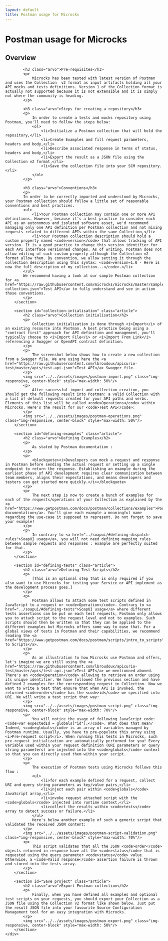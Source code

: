 ```yaml
---
layout: default
title: Postman usage for Microcks
---
```


<div class="content">
	<div class="jumbotron clearfix">
		<div class="container">
       <h1 class="page-title arvo">Postman usage for Microcks</h1>
    </div>
	</div>
	<div class="container">
    <section id="intro" class="article">
			<h2 class="arvo">Overview</h2>

			<h3 class="arvo">Pre-requisites</h3>
			<p>
				Microcks has been tested with latest version of Postman and uses the Collection  v2 format as input artifacts holding all your API mocks and tests definitions. Version 1 of the Collection format is actually not supported because it is not extensible and it is simply not where the community is heading.
			</p>

			<h3 class="arvo">Steps for creating a repository</h3>
			<p>
				In order to create a tests and mocks repository using Postman, you'll need to follow the steps below:
				<ol>
					<li>Initialize a Postman collection that will hold the repository,</li>
					<li>Create Examples and fill request parameters, headers and body,</li>
					<li>Describe associated response in terms of status, headers and body,</li>
					<li>Export the result as a JSON file using the Collection v2 format,</li>
					<li>Save the collection file into your SCM repository.</li>
				</ol>
			</p>

			<h3 class="arvo">Conventions</h3>
			<p>
			In order to be correctly imported and understood by Microcks, your Postman collection should follow a little set of reasonable conventions and best practices.
			<ul>
				<li>Your Postman collection may contain one or more API definitions. However, because it's a best practice to consider each API as an autonomous and isolated software asset, we'd recommend managing only one API definition per Postman collection and not mixing requests related to different APIs within the same Collection,</li>
				<li>Your Postman collection description should hold a custom property named <code>version</code> that allows tracking of API version. It is a good practice to change this version identifier for each API interface versionned changes. As of writing, Postman does not allow editing of such custom property although the Collection v2 format allow them. By convention, we allow setting it through the collection description using this syntax: <code>version=1.0 - Here is now the full description of my collection...</code>.</li>
			</ul>
			We recommend having a look at our sample Postman collection for <a href="https://raw.githubusercontent.com/microcks/microcks/master/samples/PetstoreAPI-collection.json">Test API</a> to fully understand and see in action those conventions.
			</p>
		</section>

		<section id="collection-intialisation" class="article">
			<h2 class="arvo">Collection initialisation</h2>
			<p>
				Collection initialization is done through <i>Import</i> of an existing resource into Postman. A best practice being using a "contract first" approach for API definition and management, you'll typically choose to <i>Import File</i> or <i>Import From Link</i> referencing a Swagger or OpenAPI contract definition.
			</p>
			<p>
				The screenshot below shows how to create a new collection from a Swagger file. We are using here the <a href="https://raw.githubusercontent.com/lbroudoux/apicurio-test/master/apis/test-api.json">Test API</a> Swagger file.
			</p>
			<img src="../../assets/images/postman-import.png" class="img-responsive, center-block" style="max-width: 50%"/>
			<p>
				After successful import and collection creation, you should get the following result into Postman: a valid Collection with a list of default requests created for your API paths and verbs. Elements of this list will be called <code>Operations</code> within Microcks. Here's the result for our <code>Test API</code>:
			</p>
			<img src="../../assets/images/postman-operations.png" class="img-responsive, center-block" style="max-width: 50%"/>
		</section>

		<section id="defining-examples" class="article">
			<h2 class="arvo">Defining Examples</h2>
			<p>
				As stated by Postman documentation :
			</p>
			<p>
				<blockquote><i>Developers can mock a request and response in Postman before sending the actual request or setting up a single endpoint to return the response. Establishing an example during the earliest phase of API development requires clear communication between team members, aligns their expectations, and means developers and testers can get started more quickly.</i></blockquote>
			</p>
			<p>
				The next step is now to create a bunch of examples for each of the requests/operations of your Collection as explained by the <a href="https://www.getpostman.com/docs/postman/collections/examples">Postman documentation</a>. You'll give each example a meaningful name regarding the use-case it supposed to represent. Do not forget to save your example!
			</p>
			<p>
				In contrary to <a href="../soapui/#defining-dispatch-rules">SoapUI usage</a>, you will not need defining mapping rules between sample requests and responses : example are perfectly suited for that.
			</p>
		</section>

		<section id="defining-tests" class="article">
			<h2 class="arvo">Defining Test Scripts</h2>
			<p>
				[This is an optional step that is only required if you also want to use Microcks for testing your Service or API implement as the development process goes.]
			</p>
			<p>
			 	Postman allows to attach some test scripts defined in JavaScript to a request or <code>Operation</code>. Contrary to <a href="../soapui/#defining-tests">SoapUI usage</a> where different tests assertions can be put on each test requests, Postman only allows you to attach script to the request level and not to examples. Such scripts should then be written so that they can be applied to the different examples but Microcks offers some way to ease that. For a global views of tests in Postman and their capabilities, we recommend reading the <a href="https://www.getpostman.com/docs/postman/scripts/intro_to_scripts">Introducting to Scripts</a>.
			</p>
			<p>
				As an illustration to how Microcks use Postman and offers, let's imagine we are still using the <a href="https://raw.githubusercontent.com/lbroudoux/apicurio-test/master/apis/test-api.json">Test API</a> we mentionned aboved. There's an <code>Operation</code> allowing to retrieve an order using its unique identifier. We have followed the previous section and have defined 2 examples for the corresponding request in Collection. Now we want to write a test that ensure that when API is invoked, the returned <code>order</code> has the <code>id</code> we specified into URI. We will write a test script that way:
			</p>
			<img src="../../assets/images/postman-script.png" class="img-responsive, center-block" style="max-width: 70%"/>
			<p>
				You will notice the usage of following JavaScript code: <code>var expectedId = globals["id"];</code>. What does that mean? Indeed, <code>globals</code> is an array of variables managed by Postman runtime. Usually, you have to pre-populate this array using <i>Pre-request script</i>. When running this tests in Microcks, such pre-request initialization are automatically performed for you! Every variable used within your request definition (URI parameters or query string parameters) are injected into the <code>globals</code> context so that you can directly used them within your script.
			</p>
			<p>
				The execution of Postman tests using Microcks follows this flow :
				<ul>
					<li>for each example defined for a request, collect URI and query string parameters as key/value pairs,</li>
					<li>inject each pair within <code>globals</code> JavaScript array,</li>
					<li>invoke request attached script with the <code>globals</code> injected into runtime context,</li>
					<li>collect the results within <code>tests</code> array to detect success or failure.</li>
				</ul>
				Here's below another example of such a generic script that validated the received JSON content:
			</p>
			<img src="../../assets/images/postman-script-validation.png" class="img-responsive, center-block" style="max-width: 70%"/>
			<p>
				This script validates that all the JSON <code>order</code> objects returned in response have all the <code>status</code> that is requested using the query parameter <code>status</code> value. Otherwise, a <code>Valid response</code> assertion failure is thrown and stored into the tests array.
			</p>
		</section>

		<section id="Save project" class="article">
			<h2 class="arvo">Export Postman collection</h2>
			<p>
				Finally, when you have defined all examples and optional test scripts on your requests, you should export your Collection as a JSON file using the Collection v2 format like shown below. Just put the result JSON file into your favourite Source Configuration Management tool for an easy integration with Microcks.
			</p>
			<img src="../../assets/images/postman-export.png" class="img-responsive, center-block" style="max-width: 50%"/>
		</section>
	</div>
</div>
